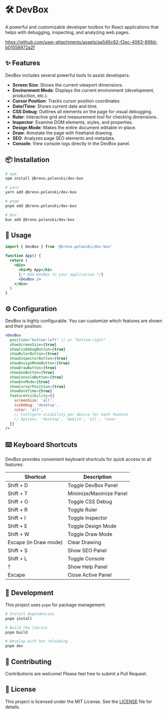 # 🛠️ DevBox

A powerful and customizable developer toolbox for React applications that helps with debugging, inspecting, and analyzing web pages.

https://github.com/user-attachments/assets/aa546c62-f2ec-4063-898d-b01558972a2f

## ✨ Features

DevBox includes several powerful tools to assist developers:

- **Screen Size**: Shows the current viewport dimensions.
- **Environment Mode**: Displays the current environment (development, production, etc.).
- **Cursor Position**: Tracks cursor position coordinates.
- **Date/Time**: Shows current date and time.
- **CSS Debug**: Outlines all elements on the page for visual debugging.
- **Ruler**: Interactive grid and measurement tool for checking dimensions.
- **Inspector**: Examine DOM elements, styles, and properties.
- **Design Mode**: Makes the entire document editable in-place.
- **Draw**: Annotate the page with freehand drawing.
- **SEO**: Analyzes page SEO elements and metadata.
- **Console**: View console logs directly in the DevBox panel.

## 📦 Installation

```bash
# npm
npm install @breno.polanski/dev-box

# yarn
yarn add @breno.polanski/dev-box

# pnpm
pnpm add @breno.polanski/dev-box

# bun
bun add @breno.polanski/dev-box
```

## 🚀 Usage

```jsx
import { DevBox } from '@breno.polanski/dev-box'

function App() {
  return (
    <div>
      <h1>My App</h1>
      {/* Add DevBox to your application */}
      <DevBox />
    </div>
  )
}
```

## ⚙️ Configuration

DevBox is highly configurable. You can customize which features are shown and their position:

```jsx
<DevBox
  position="bottom-left" // or "bottom-right"
  showScreenSize={true}
  showCssDebugButton={true}
  showRulerButton={true}
  showInspectorButton={true}
  showDesignModeButton={true}
  showDrawButton={true}
  showSeoButton={true}
  showConsoleButton={true}
  showEnvMode={true}
  showCursorPosition={true}
  showDateTime={true}
  featureVisibility={{
    screenSize: 'all',
    cssDebug: 'desktop',
    ruler: 'all',
    // Configure visibility per device for each feature
    // Options: 'desktop', 'mobile', 'all', 'none'
  }}
/>
```

## ⌨️ Keyboard Shortcuts

DevBox provides convenient keyboard shortcuts for quick access to all features:

| Shortcut              | Description             |
| --------------------- | ----------------------- |
| Shift + D             | Toggle DevBox Panel     |
| Shift + T             | Minimize/Maximize Panel |
| Shift + O             | Toggle CSS Debug        |
| Shift + R             | Toggle Ruler            |
| Shift + I             | Toggle Inspector        |
| Shift + E             | Toggle Design Mode      |
| Shift + W             | Toggle Draw Mode        |
| Escape (in Draw mode) | Clear Drawing           |
| Shift + S             | Show SEO Panel          |
| Shift + L             | Toggle Console          |
| ?                     | Show Help Panel         |
| Escape                | Close Active Panel      |

## 🔧 Development

This project uses `pnpm` for package management.

```bash
# Install dependencies
pnpm install

# Build the library
pnpm build

# Develop with hot reloading
pnpm dev
```

## 🤝 Contributing

Contributions are welcome! Please feel free to submit a Pull Request.

## 📄 License

This project is licensed under the MIT License. See the [LICENSE](LICENSE) file for details.
